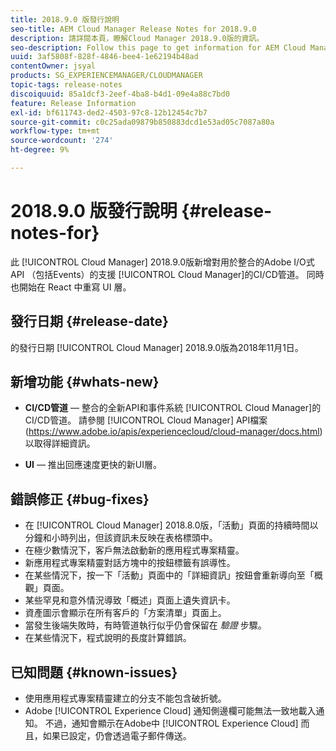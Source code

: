 ```yaml
---
title: 2018.9.0 版發行說明
seo-title: AEM Cloud Manager Release Notes for 2018.9.0
description: 請詳閱本頁，瞭解Cloud Manager 2018.9.0版的資訊。
seo-description: Follow this page to get information for AEM Cloud Manager Release 2018.9.0.
uuid: 3af5808f-828f-4846-bee4-1e62194b48ad
contentOwner: jsyal
products: SG_EXPERIENCEMANAGER/CLOUDMANAGER
topic-tags: release-notes
discoiquuid: 85a1dcf3-2eef-4ba8-b4d1-09e4a88c7bd0
feature: Release Information
exl-id: bf611743-ded2-4503-97c8-12b12454c7b7
source-git-commit: c0c25ada09879b850883dcd1e53ad05c7087a80a
workflow-type: tm+mt
source-wordcount: '274'
ht-degree: 9%

---
```


# 2018.9.0 版發行說明 {#release-notes-for}

此 [!UICONTROL Cloud Manager] 2018.9.0版新增對用於整合的Adobe I/O式API （包括Events）的支援 [!UICONTROL Cloud Manager]的CI/CD管道。 同時也開始在 React 中重寫 UI 層。

## 發行日期 {#release-date}

的發行日期 [!UICONTROL Cloud Manager] 2018.9.0版為2018年11月1日。

## 新增功能 {#whats-new}

* **CI/CD管道**  — 整合的全新API和事件系統 [!UICONTROL Cloud Manager]的CI/CD管道。 請參閱 [!UICONTROL Cloud Manager] API檔案(https://www.adobe.io/apis/experiencecloud/cloud-manager/docs.html)以取得詳細資訊。

* **UI**  — 推出回應速度更快的新UI層。

## 錯誤修正 {#bug-fixes}

* 在 [!UICONTROL Cloud Manager] 2018.8.0版，「活動」頁面的持續時間以分鐘和小時列出，但該資訊未反映在表格標頭中。
* 在極少數情況下，客戶無法啟動新的應用程式專案精靈。
* 新應用程式專案精靈對話方塊中的按鈕標籤有誤導性。
* 在某些情況下，按一下「活動」頁面中的「詳細資訊」按鈕會重新導向至「概觀」頁面。
* 某些罕見和意外情況導致「概述」頁面上遺失資訊卡。
* 資產圖示會顯示在所有客戶的「方案清單」頁面上。
* 當發生後端失敗時，有時管道執行似乎仍會保留在 *驗證* 步驟。
* 在某些情況下，程式說明的長度計算錯誤。

## 已知問題 {#known-issues}

* 使用應用程式專案精靈建立的分支不能包含破折號。
* Adobe [!UICONTROL Experience Cloud] 通知側邊欄可能無法一致地載入通知。 不過，通知會顯示在Adobe中 [!UICONTROL Experience Cloud] 而且，如果已設定，仍會透過電子郵件傳送。
